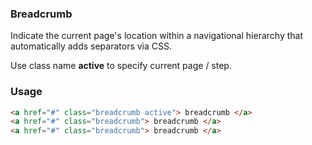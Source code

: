 ### Breadcrumb
Indicate the current page's location within a navigational hierarchy that automatically adds separators via CSS.

Use class name **active** to specify current page / step.

### Usage
```html
<a href="#" class="breadcrumb active"> breadcrumb </a>
<a href="#" class="breadcrumb"> breadcrumb </a>
<a href="#" class="breadcrumb"> breadcrumb </a>
```
